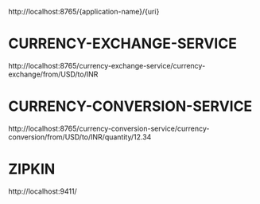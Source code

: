 http://localhost:8765/{application-name}/{uri}

# CURRENCY-EXCHANGE-SERVICE
http://localhost:8765/currency-exchange-service/currency-exchange/from/USD/to/INR

# CURRENCY-CONVERSION-SERVICE
http://localhost:8765/currency-conversion-service/currency-conversion/from/USD/to/INR/quantity/12.34

# ZIPKIN
http://localhost:9411/